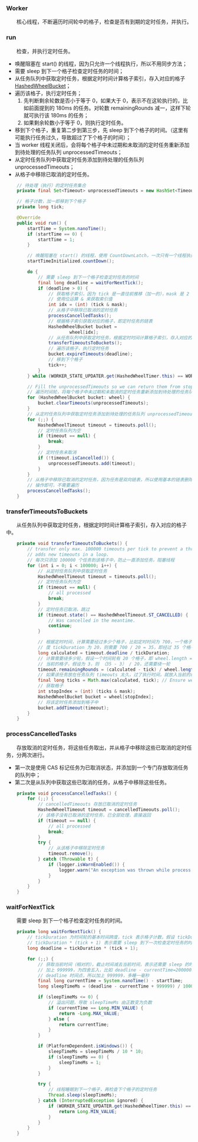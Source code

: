 ### Worker
　　核心线程，不断遍历时间轮中的格子，检查是否有到期的定时任务，并执行。

### run
　　检查，并执行定时任务。

- 唤醒阻塞在 start() 的线程，因为只允许一个线程执行，所以不用同步方法；
- 需要 sleep 到下一个格子检查定时任务的时间；
- 从任务队列中获取定时任务，根据定时时间计算格子索引，存入对应的格子 [HashedWheelBucket](https://github.com/martin-1992/Netty-Notes/blob/master/%E6%97%B6%E9%97%B4%E8%BD%AE%20HashedWheelTimer/HashedWheelBucket.md)；
- 遍历该格子，执行定时任务；
    1. 先判断剩余轮数是否小于等于 0，如果大于 0，表示不在这轮执行的，比如前面提到的 180ms 的任务。对轮数 remainingRounds 减一，这样下轮就可执行该 180ms 的任务；
    2. 如果剩余轮数小于等于 0，则执行定时任务。
- 移到下个格子，重复第二步到第三步，先 sleep 到下个格子的时间。（这里有可能执行任务过久，导致超过了下个格子的时间）；
- 当 worker 线程关闭后，会将每个格子中未过期和未取消的定时任务重新添加到待处理的任务队列 unprocessedTimeouts；
- 从定时任务队列中获取定时任务添加到待处理的任务队列 unprocessedTimeouts；
- 从格子中移除已取消的定时任务。

```java
    // 待处理（执行）的定时任务集合
    private final Set<Timeout> unprocessedTimeouts = new HashSet<Timeout>();

    // 格子计数，加一即移到下个格子
    private long tick;

    @Override
    public void run() {
        startTime = System.nanoTime();
        if (startTime == 0) {
            startTime = 1;
        }

        // 唤醒阻塞在 start() 的线程，使用 CountDownLatch，一次只有一个线程执行
        startTimeInitialized.countDown();

        do {
            // 需要 sleep 到下一个格子检查定时任务的时间
            final long deadline = waitForNextTick();
            if (deadline > 0) {
                // 获取格子索引，因为 tick 是一直往前推移（加一的），mask 是 2 的次方值，
                // 使用位运算 & 来获取索引值
                int idx = (int) (tick & mask);
                // 从格子中移除已取消的定时任务
                processCancelledTasks();
                // 根据格子索引获取对应的格子，即定时任务的链表
                HashedWheelBucket bucket =
                        wheel[idx];
                // 从任务队列中获取定时任务，根据定时时间计算格子索引，存入对应的格子中
                transferTimeoutsToBuckets();
                // 遍历该格子，执行定时任务
                bucket.expireTimeouts(deadline);
                // 移到下个格子
                tick++;
            }
        } while (WORKER_STATE_UPDATER.get(HashedWheelTimer.this) == WORKER_STATE_STARTED);

        // Fill the unprocessedTimeouts so we can return them from stop() method.
        // 遍历时间轮，将每个格子中未过期和未取消的定时任务重新添加到待处理的任务队列 unprocessedTimeouts
        for (HashedWheelBucket bucket: wheel) {
            bucket.clearTimeouts(unprocessedTimeouts);
        }
        // 从定时任务队列中获取定时任务添加到待处理的任务队列 unprocessedTimeouts
        for (;;) {
            HashedWheelTimeout timeout = timeouts.poll();
            // 定时任务队列为空
            if (timeout == null) {
                break;
            }
            // 定时任务未取消
            if (!timeout.isCancelled()) {
                unprocessedTimeouts.add(timeout);
            }
        }
        // 从格子中移除已取消的定时任务，因为任务是双向链表，所以使用基本的链表删除
        // 操作即可，不需要遍历
        processCancelledTasks();
    }
```


### transferTimeoutsToBuckets
　　从任务队列中获取定时任务，根据定时时间计算格子索引，存入对应的格子中。

```java
    private void transferTimeoutsToBuckets() {
        // transfer only max. 100000 timeouts per tick to prevent a thread to stale the workerThread when it just
        // adds new timeouts in a loop.
        // 每次只添加 100000 个任务到该格子中，防止一直添加任务，阻塞线程
        for (int i = 0; i < 100000; i++) {
            // 从定时任务队列中获取定时任务
            HashedWheelTimeout timeout = timeouts.poll();
            // 定时任务队列为空
            if (timeout == null) {
                // all processed
                break;
            }
            // 定时任务已取消，跳过
            if (timeout.state() == HashedWheelTimeout.ST_CANCELLED) {
                // Was cancelled in the meantime.
                continue;
            }

            // 根据定时时间，计算需要经过多少个格子，比如定时时间为 700，一个格子的时间刻
            // 度 tickDuration 为 20，则需要 700 / 20 = 35，即经过 35 个格子
            long calculated = timeout.deadline / tickDuration;
            // 计算需要绕多少轮，假设一个时间轮有 20 个格子，即 wheel.length = 20，tick 为
            // 当前的格子，假设为 3，则 （35 - 3） / 20，还需要绕一轮
            timeout.remainingRounds = (calculated - tick) / wheel.length;
            // 如果该任务放在任务队列 timeouts 太久，过了执行时间，就放入当前的格子执行
            final long ticks = Math.max(calculated, tick); // Ensure we don't schedule for past.
            // 获取格子
            int stopIndex = (int) (ticks & mask);
            HashedWheelBucket bucket = wheel[stopIndex];
            // 将该定时任务添加到格子中
            bucket.addTimeout(timeout);
        }
    }
```

### processCancelledTasks
　　存放取消的定时任务，将这些任务取出，并从格子中移除这些已取消的定时任务，分两次进行。

- 第一次是使用 CAS 标记任务为已取消状态，并添加到一个专门存放取消任务的队列中；
- 第二次是从队列中获取这些已取消的任务，从格子中移除这些任务。

```java
    private void processCancelledTasks() {
        for (;;) {
            // cancelledTimeouts 存放已取消的定时任务
            HashedWheelTimeout timeout = cancelledTimeouts.poll();
            // 该格子没有已取消的定时任务，已全部处理，直接返回
            if (timeout == null) {
                // all processed
                break;
            }
            try {
                // 从该格子中移除定时任务
                timeout.remove();
            } catch (Throwable t) {
                if (logger.isWarnEnabled()) {
                    logger.warn("An exception was thrown while process a cancellation task", t);
                }
            }
        }
    }
```

### waitForNextTick
　　需要 sleep 到下一个格子检查定时任务的时间。

```java
    private long waitForNextTick() {
        // tickDuration 为时间轮的基本时间跨度，tick 表示格子计数，假设 tickDuration 为 20，tick = 5（第六个格子），
        // tickDuration * (tick + 1) 表示需要 sleep 到下一次检查定时任务的时间
        long deadline = tickDuration * (tick + 1);

        for (;;) {
            // 获取当前时间（相对的），截止时间减去当前时间，表示还需要 sleep 的时间，除以 1000000 转为毫秒，这里
            // 加上 999999，为四舍五入，比如 deadline - currentTime=2000007，转为毫秒则为 2ms，但还缺 7 到达 
            // deadline 时间点，所以加上 999999，多睡一毫秒
            final long currentTime = System.nanoTime() - startTime;
            long sleepTimeMs = (deadline - currentTime + 999999) / 1000000;

            if (sleepTimeMs <= 0) {
                // 溢出问题，导致 sleepTimeMs 由正数变为负数
                if (currentTime == Long.MIN_VALUE) {
                    return -Long.MAX_VALUE;
                } else {
                    return currentTime;
                }
            }

            if (PlatformDependent.isWindows()) {
                sleepTimeMs = sleepTimeMs / 10 * 10;
                if (sleepTimeMs == 0) {
                    sleepTimeMs = 1;
                }
            }

            try {
                // 线程睡眠到下一个格子，再检查下个格子的定时任务
                Thread.sleep(sleepTimeMs);
            } catch (InterruptedException ignored) {
                if (WORKER_STATE_UPDATER.get(HashedWheelTimer.this) == WORKER_STATE_SHUTDOWN) {
                    return Long.MIN_VALUE;
                }
            }
        }
    }
```
